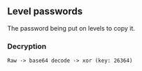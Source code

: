 ## Level passwords
The password being put on levels to copy it.
### Decryption
`Raw -> base64 decode -> xor (key: 26364)`
